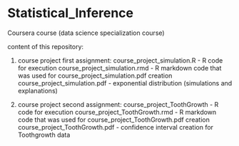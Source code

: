 # Statistical_Inference
Coursera course (data science specialization course)

content of this repository:

1)  course project first assignment:
    course_project_simulation.R - R code for execution
    course_project_simulation.rmd - R markdown code that was used for course_project_simulation.pdf creation
    course_project_simulation.pdf - exponential distribution (simulations and explanations)
    
    
2)  course project second assignment:
    course_project_ToothGrowth - R code for execution
    course_project_ToothGrowth.rmd - R markdown code that was used for course_project_ToothGrowth.pdf creation
    course_project_ToothGrowth.pdf - confidence interval creation for Toothgrowth data
    
